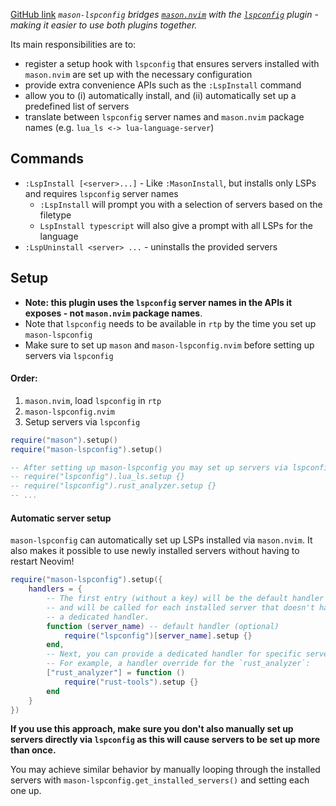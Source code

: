 [GitHub link](https://github.com/williamboman/mason-lspconfig.nvim)
_`mason-lspconfig` bridges [`mason.nvim`](https://github.com/williamboman/mason.nvim) with the [`lspconfig`](https://github.com/neovim/nvim-lspconfig) plugin - making it easier to use both plugins together._

Its main responsibilities are to:
- register a setup hook with `lspconfig` that ensures servers installed with `mason.nvim` are set up with the necessary configuration
- provide extra convenience APIs such as the `:LspInstall` command
- allow you to (i) automatically install, and (ii) automatically set up a predefined list of servers
- translate between `lspconfig` server names and `mason.nvim` package names (e.g. `lua_ls <-> lua-language-server`)

## Commands
- `:LspInstall [<server>...]` - Like `:MasonInstall`, but installs only LSPs and requires `lspconfig` server names
	- `:LspInstall` will prompt you with a selection of servers based on the filetype
	- `LspInstall typescript` will also give a prompt with all LSPs for the language
- `:LspUninstall <server> ...` - uninstalls the provided servers

## Setup
- **Note: this plugin uses the `lspconfig` server names in the APIs it exposes - not `mason.nvim` package names**.
- Note that `lspconfig` needs to be available in `rtp` by the time you set up `mason-lspconfig`
- Make sure to set up `mason` and `mason-lspconfig.nvim` before setting up servers via `lspconfig`

#### Order:
1. `mason.nvim`, load `lspconfig` in `rtp`
2. `mason-lspconfig.nvim`
3. Setup servers via `lspconfig`

```lua
require("mason").setup()
require("mason-lspconfig").setup()

-- After setting up mason-lspconfig you may set up servers via lspconfig
-- require("lspconfig").lua_ls.setup {}
-- require("lspconfig").rust_analyzer.setup {}
-- ...
```

#### Automatic server setup
`mason-lspconfig` can automatically set up LSPs installed via `mason.nvim`. It also makes it possible to use newly installed servers without having to restart Neovim!
```lua
require("mason-lspconfig").setup({
	handlers = {
		-- The first entry (without a key) will be the default handler
		-- and will be called for each installed server that doesn't have
		-- a dedicated handler.
		function (server_name) -- default handler (optional)
			require("lspconfig")[server_name].setup {}
		end,
		-- Next, you can provide a dedicated handler for specific servers.
		-- For example, a handler override for the `rust_analyzer`:
		["rust_analyzer"] = function ()
			require("rust-tools").setup {}
		end
	}
})
```
**If you use this approach, make sure you don't also manually set up servers directly via `lspconfig` as this will cause servers to be set up more than once.**

You may achieve similar behavior by manually looping through the installed servers with `mason-lspconfig.get_installed_servers()` and setting each one up.
